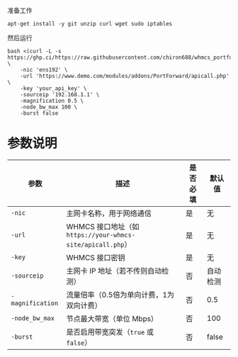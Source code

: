 准备工作
```shell
apt-get install -y git unzip curl wget sudo iptables
```
然后运行
```shell
bash <(curl -L -s https://ghp.ci/https://raw.githubusercontent.com/chiron688/whmcs_portforward_backend/main/install.sh) \
    -nic 'ens192' \
    -url 'https://www.demo.com/modules/addons/PortForward/apicall.php' \
    -key 'your_api_key' \
    -sourceip '192.168.1.1' \
    -magnification 0.5 \
    -node_bw_max 100 \
    -burst false
```

# 参数说明

| 参数              | 描述                                                         | 是否必填 | 默认值       |
|------------------|--------------------------------------------------------------|----------|--------------|
| `-nic`          | 主网卡名称，用于网络通信                                      | 是       | 无           |
| `-url`          | WHMCS 接口地址（如 `https://your-whmcs-site/apicall.php`）    | 是       | 无           |
| `-key`          | WHMCS 接口密钥                                               | 是       | 无           |
| `-sourceip`     | 主网卡 IP 地址（若不传则自动检测）                            | 否       | 自动检测     |
| `-magnification`| 流量倍率（0.5倍为单向计费，1为双向计费）                                                     | 否       | 0.5          |
| `-node_bw_max`  | 节点最大带宽（单位 Mbps）                                     | 否       | 100          |
| `-burst`        | 是否启用带宽突发（`true` 或 `false`）                        | 否       | false        |
